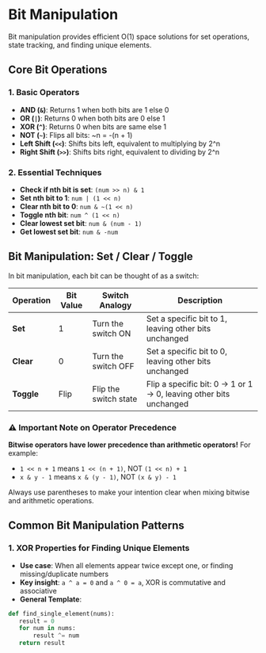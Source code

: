 # Bit Manipulation

Bit manipulation provides efficient O(1) space solutions for set operations, state tracking, and finding unique elements.

## Core Bit Operations

### 1. Basic Operators
- **AND (`&`)**: Returns 1 when both bits are 1 else 0
- **OR (`|`)**: Returns 0 when both bits are 0 else 1
- **XOR (`^`)**: Returns 0 when bits are same else 1
- **NOT (`~`)**: Flips all bits: ~n = -(n + 1)
- **Left Shift (`<<`)**: Shifts bits left, equivalent to multiplying by 2^n
- **Right Shift (`>>`)**: Shifts bits right, equivalent to dividing by 2^n

### 2. Essential Techniques
- **Check if nth bit is set**: `(num >> n) & 1`
- **Set nth bit to 1**: `num | (1 << n)`
- **Clear nth bit to 0**: `num & ~(1 << n)`
- **Toggle nth bit**: `num ^ (1 << n)`
- **Clear lowest set bit**: `num & (num - 1)`
- **Get lowest set bit**: `num & -num`

## Bit Manipulation: Set / Clear / Toggle

In bit manipulation, each bit can be thought of as a switch:

| Operation | Bit Value | Switch Analogy | Description |
|-----------|-----------|----------------|------------|
| **Set**    | 1         | Turn the switch ON  | Set a specific bit to 1, leaving other bits unchanged |
| **Clear**  | 0         | Turn the switch OFF | Set a specific bit to 0, leaving other bits unchanged |
| **Toggle** | Flip      | Flip the switch state | Flip a specific bit: 0 → 1 or 1 → 0, leaving other bits unchanged |


### ⚠️ Important Note on Operator Precedence
**Bitwise operators have lower precedence than arithmetic operators!** For example:
- `1 << n + 1` means `1 << (n + 1)`, NOT `(1 << n) + 1`
- `x & y - 1` means `x & (y - 1)`, NOT `(x & y) - 1`

Always use parentheses to make your intention clear when mixing bitwise and arithmetic operations.

## Common Bit Manipulation Patterns

### 1. XOR Properties for Finding Unique Elements
- **Use case**: When all elements appear twice except one, or finding missing/duplicate numbers
- **Key insight**: `a ^ a = 0` and `a ^ 0 = a`, XOR is commutative and associative
- **General Template**:
```python
def find_single_element(nums):
   result = 0
   for num in nums:
       result ^= num
   return result
